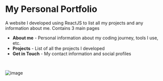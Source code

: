 # My Personal Portfolio

A website I developed using ReactJS to list all my projects and any information about me. Contains 3 main pages
* <b>About me</b> - Personal information about my coding journey, tools I use, etc.
* <b>Projects</b> - List of all the projects I developed 
* <b>Get in Touch</b> - My contact information and social profiles

<br>

![image](https://i.ibb.co/1bbPqxr/portfolio.png)